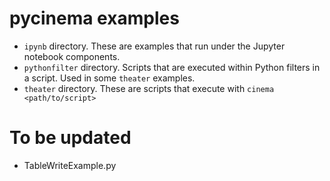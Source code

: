 # pycinema examples

- `ipynb` directory. These are examples that run under the Jupyter notebook components.
- `pythonfilter` directory. Scripts that are executed within Python filters in a script. Used in
  some `theater` examples.
- `theater` directory. These are scripts that execute with `cinema <path/to/script>`

# To be updated 
- TableWriteExample.py 


